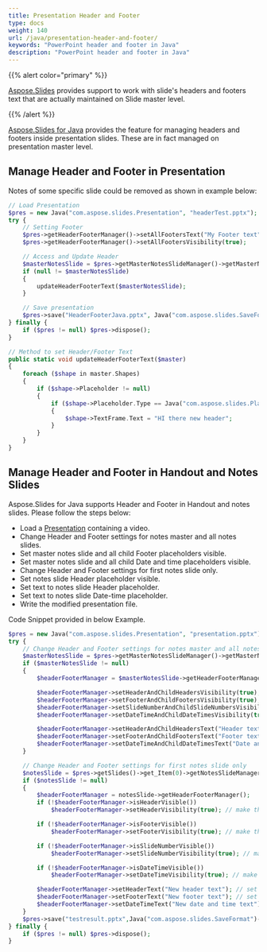 ```yaml
---
title: Presentation Header and Footer
type: docs
weight: 140
url: /java/presentation-header-and-footer/
keywords: "PowerPoint header and footer in Java"
description: "PowerPoint header and footer in Java"
---
```


{{% alert color="primary" %}} 

[Aspose.Slides](/slides/java/) provides support to work with slide's headers and footers text that are actually maintained on Slide master level.

{{% /alert %}} 

[Aspose.Slides for Java](/slides/java/) provides the feature for managing headers and footers inside presentation slides. These are in fact managed on presentation master level.

## **Manage Header and Footer in Presentation**
Notes of some specific slide could be removed as shown in example below:

```php
// Load Presentation
$pres = new Java("com.aspose.slides.Presentation", "headerTest.pptx");
try {
    // Setting Footer
    $pres->getHeaderFooterManager()->setAllFootersText("My Footer text");
    $pres->getHeaderFooterManager()->setAllFootersVisibility(true);

    // Access and Update Header
    $masterNotesSlide = $pres->getMasterNotesSlideManager()->getMasterNotesSlide();
    if (null != $masterNotesSlide)
    {
        updateHeaderFooterText($masterNotesSlide);
    }

    // Save presentation
    $pres->save("HeaderFooterJava.pptx", Java("com.aspose.slides.SaveFormat")->Pptx);
} finally {
    if ($pres != null) $pres->dispose();
}
```
```php
// Method to set Header/Footer Text
public static void updateHeaderFooterText($master)
{
    foreach ($shape in master.Shapes)
    {
        if ($shape->Placeholder != null)
        {
            if ($shape->Placeholder.Type == Java("com.aspose.slides.PlaceholderType")->Header)
            {
                $shape->TextFrame.Text = "HI there new header";
            }
        }
    }
}
```

## **Manage Header and Footer in Handout and Notes Slides**
Aspose.Slides for Java supports Header and Footer in Handout and notes slides. Please follow the steps below:

- Load a [Presentation](https://apireference.aspose.com/slides/java/com.aspose.slides/Presentation) containing a video.
- Change Header and Footer settings for notes master and all notes slides.
- Set master notes slide and all child Footer placeholders visible.
- Set master notes slide and all child Date and time placeholders visible.
- Change Header and Footer settings for first notes slide only.
- Set notes slide Header placeholder visible.
- Set text to notes slide Header placeholder.
- Set text to notes slide Date-time placeholder.
- Write the modified presentation file.

Code Snippet provided in below Example.

```php
$pres = new Java("com.aspose.slides.Presentation", "presentation.pptx");
try {
    // Change Header and Footer settings for notes master and all notes slides
    $masterNotesSlide = $pres->getMasterNotesSlideManager()->getMasterNotesSlide();
    if ($masterNotesSlide != null)
    {
        $headerFooterManager = $masterNotesSlide->getHeaderFooterManager();

        $headerFooterManager->setHeaderAndChildHeadersVisibility(true); // make the master notes slide and all child Footer placeholders visible
        $headerFooterManager->setFooterAndChildFootersVisibility(true); // make the master notes slide and all child Header placeholders visible
        $headerFooterManager->setSlideNumberAndChildSlideNumbersVisibility(true); // make the master notes slide and all child SlideNumber placeholders visible
        $headerFooterManager->setDateTimeAndChildDateTimesVisibility(true); // make the master notes slide and all child Date and time placeholders visible

        $headerFooterManager->setHeaderAndChildHeadersText("Header text"); // set text to master notes slide and all child Header placeholders
        $headerFooterManager->setFooterAndChildFootersText("Footer text"); // set text to master notes slide and all child Footer placeholders
        $headerFooterManager->setDateTimeAndChildDateTimesText("Date and time text"); // set text to master notes slide and all child Date and time placeholders
    }

    // Change Header and Footer settings for first notes slide only
    $notesSlide = $pres->getSlides()->get_Item(0)->getNotesSlideManager()->getNotesSlide();
    if ($notesSlide != null)
    {
        $headerFooterManager = notesSlide->getHeaderFooterManager();
        if (!$headerFooterManager->isHeaderVisible())
            $headerFooterManager->setHeaderVisibility(true); // make this notes slide Header placeholder visible

        if (!$headerFooterManager->isFooterVisible())
            $headerFooterManager->setFooterVisibility(true); // make this notes slide Footer placeholder visible

        if (!$headerFooterManager->isSlideNumberVisible())
            $headerFooterManager->setSlideNumberVisibility(true); // make this notes slide SlideNumber placeholder visible

        if (!$headerFooterManager->isDateTimeVisible())
            $headerFooterManager->setDateTimeVisibility(true); // make this notes slide Date-time placeholder visible

        $headerFooterManager->setHeaderText("New header text"); // set text to notes slide Header placeholder
        $headerFooterManager->setFooterText("New footer text"); // set text to notes slide Footer placeholder
        $headerFooterManager->setDateTimeText("New date and time text"); // set text to notes slide Date-time placeholder
    }
    $pres->save("testresult.pptx",Java("com.aspose.slides.SaveFormat")->Pptx);
} finally {
    if ($pres != null) $pres->dispose();
}
```
